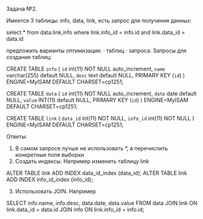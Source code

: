 
Задача №2.

Имеется 3 таблицы: info, data, link, есть запрос для получения данных:

select * from data.link,info where link.info_id = info.id and link.data_id = data.id


предложить варианты оптимизации:
·	таблиц
·	запроса.
Запросы для создания таблиц:

CREATE TABLE `info` (
        `id` int(11) NOT NULL auto_increment,
       `name` varchar(255) default NULL,
        `desc` text default NULL,
        PRIMARY KEY (`id`)
) ENGINE=MyISAM DEFAULT CHARSET=cp1251;

CREATE TABLE `data` (
        `id` int(11) NOT NULL auto_increment,
        `date` date default NULL,
        `value` INT(11) default NULL,
        PRIMARY KEY (`id`)
) ENGINE=MyISAM DEFAULT CHARSET=cp1251;

CREATE TABLE `link` (
        `data_id` int(11) NOT NULL,
        `info_id` int(11) NOT NULL
) ENGINE=MyISAM DEFAULT CHARSET=cp1251;

Ответы:
1. В самом запросе лучше не использовать *,  а перечислить конкретные поля выборки
2. Создать индексы. Например изменить таблицу link

ALTER TABLE link ADD INDEX data_id_index (data_id); 
ALTER TABLE link ADD INDEX info_id_index (info_id);

3. Использовать JOIN. Например


SELECT info.name, info.desc, data.date, data.value
FROM data
JOIN link ON link.data_id = data.id
JOIN info ON link.info_id = info.id;
